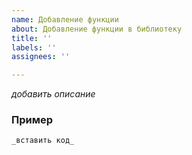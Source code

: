 ```yaml
---
name: Добавление функции
about: Добавление функции в библиотеку
title: ''
labels: ''
assignees: ''

---
```


<!-- Символом _ выделены места, куда вводить информацию. Комментарии можно оставить -->

<!-- Скорее всего никто кроме вас не добавит эту функцию, но перед добавлением желательно обсудить -->

_добавить описание_

<!-- Добавьте ссылку на документацию ВК ниже (страницы с https://vk.ru/dev/manuals) -->

### Пример
<!-- Добавьте небольшой пример кода, если необходимо -->
```python
_вставить код_
```

